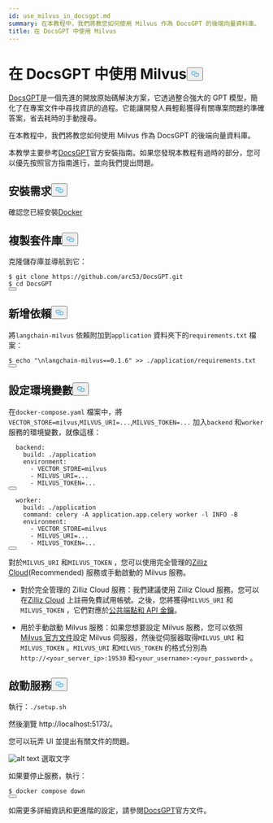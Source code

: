 ```yaml
---
id: use_milvus_in_docsgpt.md
summary: 在本教程中，我們將教您如何使用 Milvus 作為 DocsGPT 的後端向量資料庫。
title: 在 DocsGPT 中使用 Milvus
---
```

<h1 id="Use-Milvus-in-DocsGPT" class="common-anchor-header">在 DocsGPT 中使用 Milvus<button data-href="#Use-Milvus-in-DocsGPT" class="anchor-icon" translate="no">
      <svg translate="no"
        aria-hidden="true"
        focusable="false"
        height="20"
        version="1.1"
        viewBox="0 0 16 16"
        width="16"
      >
        <path
          fill="#0092E4"
          fill-rule="evenodd"
          d="M4 9h1v1H4c-1.5 0-3-1.69-3-3.5S2.55 3 4 3h4c1.45 0 3 1.69 3 3.5 0 1.41-.91 2.72-2 3.25V8.59c.58-.45 1-1.27 1-2.09C10 5.22 8.98 4 8 4H4c-.98 0-2 1.22-2 2.5S3 9 4 9zm9-3h-1v1h1c1 0 2 1.22 2 2.5S13.98 12 13 12H9c-.98 0-2-1.22-2-2.5 0-.83.42-1.64 1-2.09V6.25c-1.09.53-2 1.84-2 3.25C6 11.31 7.55 13 9 13h4c1.45 0 3-1.69 3-3.5S14.5 6 13 6z"
        ></path>
      </svg>
    </button></h1><p><a href="https://github.com/arc53/DocsGPT">DocsGPT</a>是一個先進的開放原始碼解決方案，它透過整合強大的 GPT 模型，簡化了在專案文件中尋找資訊的過程。它能讓開發人員輕鬆獲得有關專案問題的準確答案，省去耗時的手動搜尋。</p>
<p>在本教程中，我們將教您如何使用 Milvus 作為 DocsGPT 的後端向量資料庫。</p>
<div class="alert note">
<p>本教學主要參考<a href="https://github.com/arc53/DocsGPT?tab=readme-ov-file#quickstart">DocsGPT</a>官方安裝指南。如果您發現本教程有過時的部分，您可以優先按照官方指南進行，並向我們提出問題。</p>
</div>
<h2 id="Requirements" class="common-anchor-header">安裝需求<button data-href="#Requirements" class="anchor-icon" translate="no">
      <svg translate="no"
        aria-hidden="true"
        focusable="false"
        height="20"
        version="1.1"
        viewBox="0 0 16 16"
        width="16"
      >
        <path
          fill="#0092E4"
          fill-rule="evenodd"
          d="M4 9h1v1H4c-1.5 0-3-1.69-3-3.5S2.55 3 4 3h4c1.45 0 3 1.69 3 3.5 0 1.41-.91 2.72-2 3.25V8.59c.58-.45 1-1.27 1-2.09C10 5.22 8.98 4 8 4H4c-.98 0-2 1.22-2 2.5S3 9 4 9zm9-3h-1v1h1c1 0 2 1.22 2 2.5S13.98 12 13 12H9c-.98 0-2-1.22-2-2.5 0-.83.42-1.64 1-2.09V6.25c-1.09.53-2 1.84-2 3.25C6 11.31 7.55 13 9 13h4c1.45 0 3-1.69 3-3.5S14.5 6 13 6z"
        ></path>
      </svg>
    </button></h2><p>確認您已經安裝<a href="https://docs.docker.com/engine/install/">Docker</a></p>
<h2 id="Clone-the-repository" class="common-anchor-header">複製套件庫<button data-href="#Clone-the-repository" class="anchor-icon" translate="no">
      <svg translate="no"
        aria-hidden="true"
        focusable="false"
        height="20"
        version="1.1"
        viewBox="0 0 16 16"
        width="16"
      >
        <path
          fill="#0092E4"
          fill-rule="evenodd"
          d="M4 9h1v1H4c-1.5 0-3-1.69-3-3.5S2.55 3 4 3h4c1.45 0 3 1.69 3 3.5 0 1.41-.91 2.72-2 3.25V8.59c.58-.45 1-1.27 1-2.09C10 5.22 8.98 4 8 4H4c-.98 0-2 1.22-2 2.5S3 9 4 9zm9-3h-1v1h1c1 0 2 1.22 2 2.5S13.98 12 13 12H9c-.98 0-2-1.22-2-2.5 0-.83.42-1.64 1-2.09V6.25c-1.09.53-2 1.84-2 3.25C6 11.31 7.55 13 9 13h4c1.45 0 3-1.69 3-3.5S14.5 6 13 6z"
        ></path>
      </svg>
    </button></h2><p>克隆儲存庫並導航到它：</p>
<pre><code translate="no" class="language-shell"><span class="hljs-meta prompt_">$ </span><span class="language-bash">git <span class="hljs-built_in">clone</span> https://github.com/arc53/DocsGPT.git</span>
<span class="hljs-meta prompt_">$ </span><span class="language-bash"><span class="hljs-built_in">cd</span> DocsGPT</span>
<button class="copy-code-btn"></button></code></pre>
<h2 id="Add-dependency" class="common-anchor-header">新增依賴<button data-href="#Add-dependency" class="anchor-icon" translate="no">
      <svg translate="no"
        aria-hidden="true"
        focusable="false"
        height="20"
        version="1.1"
        viewBox="0 0 16 16"
        width="16"
      >
        <path
          fill="#0092E4"
          fill-rule="evenodd"
          d="M4 9h1v1H4c-1.5 0-3-1.69-3-3.5S2.55 3 4 3h4c1.45 0 3 1.69 3 3.5 0 1.41-.91 2.72-2 3.25V8.59c.58-.45 1-1.27 1-2.09C10 5.22 8.98 4 8 4H4c-.98 0-2 1.22-2 2.5S3 9 4 9zm9-3h-1v1h1c1 0 2 1.22 2 2.5S13.98 12 13 12H9c-.98 0-2-1.22-2-2.5 0-.83.42-1.64 1-2.09V6.25c-1.09.53-2 1.84-2 3.25C6 11.31 7.55 13 9 13h4c1.45 0 3-1.69 3-3.5S14.5 6 13 6z"
        ></path>
      </svg>
    </button></h2><p>將<code translate="no">langchain-milvus</code> 依賴附加到<code translate="no">application</code> 資料夾下的<code translate="no">requirements.txt</code> 檔案：</p>
<pre><code translate="no" class="language-shell"><span class="hljs-meta prompt_">$ </span><span class="language-bash"><span class="hljs-built_in">echo</span> <span class="hljs-string">&quot;\nlangchain-milvus==0.1.6&quot;</span> &gt;&gt; ./application/requirements.txt</span>
<button class="copy-code-btn"></button></code></pre>
<h2 id="Set-environment-variables" class="common-anchor-header">設定環境變數<button data-href="#Set-environment-variables" class="anchor-icon" translate="no">
      <svg translate="no"
        aria-hidden="true"
        focusable="false"
        height="20"
        version="1.1"
        viewBox="0 0 16 16"
        width="16"
      >
        <path
          fill="#0092E4"
          fill-rule="evenodd"
          d="M4 9h1v1H4c-1.5 0-3-1.69-3-3.5S2.55 3 4 3h4c1.45 0 3 1.69 3 3.5 0 1.41-.91 2.72-2 3.25V8.59c.58-.45 1-1.27 1-2.09C10 5.22 8.98 4 8 4H4c-.98 0-2 1.22-2 2.5S3 9 4 9zm9-3h-1v1h1c1 0 2 1.22 2 2.5S13.98 12 13 12H9c-.98 0-2-1.22-2-2.5 0-.83.42-1.64 1-2.09V6.25c-1.09.53-2 1.84-2 3.25C6 11.31 7.55 13 9 13h4c1.45 0 3-1.69 3-3.5S14.5 6 13 6z"
        ></path>
      </svg>
    </button></h2><p>在<code translate="no">docker-compose.yaml</code> 檔案中，將<code translate="no">VECTOR_STORE=milvus</code>,<code translate="no">MILVUS_URI=...</code>,<code translate="no">MILVUS_TOKEN=...</code> 加入<code translate="no">backend</code> 和<code translate="no">worker</code> 服務的環境變數，就像這樣：</p>
<pre><code translate="no" class="language-yaml">  <span class="hljs-attr">backend:</span>
    <span class="hljs-attr">build:</span> <span class="hljs-string">./application</span>
    <span class="hljs-attr">environment:</span>
      <span class="hljs-bullet">-</span> <span class="hljs-string">VECTOR_STORE=milvus</span>
      <span class="hljs-bullet">-</span> <span class="hljs-string">MILVUS_URI=...</span>
      <span class="hljs-bullet">-</span> <span class="hljs-string">MILVUS_TOKEN=...</span>
<button class="copy-code-btn"></button></code></pre>
<pre><code translate="no" class="language-yaml">  <span class="hljs-attr">worker:</span>
    <span class="hljs-attr">build:</span> <span class="hljs-string">./application</span>
    <span class="hljs-attr">command:</span> <span class="hljs-string">celery</span> <span class="hljs-string">-A</span> <span class="hljs-string">application.app.celery</span> <span class="hljs-string">worker</span> <span class="hljs-string">-l</span> <span class="hljs-string">INFO</span> <span class="hljs-string">-B</span>
    <span class="hljs-attr">environment:</span>
      <span class="hljs-bullet">-</span> <span class="hljs-string">VECTOR_STORE=milvus</span>
      <span class="hljs-bullet">-</span> <span class="hljs-string">MILVUS_URI=...</span>
      <span class="hljs-bullet">-</span> <span class="hljs-string">MILVUS_TOKEN=...</span>
<button class="copy-code-btn"></button></code></pre>
<p>對於<code translate="no">MILVUS_URI</code> 和<code translate="no">MILVUS_TOKEN</code> ，您可以使用完全管理的<a href="https://zilliz.com/cloud">Zilliz Cloud</a>(Recommended) 服務或手動啟動的 Milvus 服務。</p>
<ul>
<li><p>對於完全管理的 Zilliz Cloud 服務：我們建議使用 Zilliz Cloud 服務。您可以在<a href="https://zilliz.com/cloud">Zilliz Cloud</a> 上註冊免費試用帳號。之後，您將獲得<code translate="no">MILVUS_URI</code> 和<code translate="no">MILVUS_TOKEN</code> ，它們對應於<a href="https://docs.zilliz.com/docs/on-zilliz-cloud-console#cluster-details">公共端點和 API 金鑰</a>。</p></li>
<li><p>用於手動啟動 Milvus 服務：如果您想要設定 Milvus 服務，您可以依照<a href="https://milvus.io/docs/install_standalone-docker-compose.md">Milvus 官方文件</a>設定 Milvus 伺服器，然後從伺服器取得<code translate="no">MILVUS_URI</code> 和<code translate="no">MILVUS_TOKEN</code> 。<code translate="no">MILVUS_URI</code> 和<code translate="no">MILVUS_TOKEN</code> 的格式分別為<code translate="no">http://&lt;your_server_ip&gt;:19530</code> 和<code translate="no">&lt;your_username&gt;:&lt;your_password&gt;</code> 。</p></li>
</ul>
<h2 id="Start-the-services" class="common-anchor-header">啟動服務<button data-href="#Start-the-services" class="anchor-icon" translate="no">
      <svg translate="no"
        aria-hidden="true"
        focusable="false"
        height="20"
        version="1.1"
        viewBox="0 0 16 16"
        width="16"
      >
        <path
          fill="#0092E4"
          fill-rule="evenodd"
          d="M4 9h1v1H4c-1.5 0-3-1.69-3-3.5S2.55 3 4 3h4c1.45 0 3 1.69 3 3.5 0 1.41-.91 2.72-2 3.25V8.59c.58-.45 1-1.27 1-2.09C10 5.22 8.98 4 8 4H4c-.98 0-2 1.22-2 2.5S3 9 4 9zm9-3h-1v1h1c1 0 2 1.22 2 2.5S13.98 12 13 12H9c-.98 0-2-1.22-2-2.5 0-.83.42-1.64 1-2.09V6.25c-1.09.53-2 1.84-2 3.25C6 11.31 7.55 13 9 13h4c1.45 0 3-1.69 3-3.5S14.5 6 13 6z"
        ></path>
      </svg>
    </button></h2><p>執行：<code translate="no">./setup.sh</code></p>
<p>然後瀏覽 http://localhost:5173/。</p>
<p>您可以玩弄 UI 並提出有關文件的問題。</p>
<p>
  
   <span class="img-wrapper"> <img translate="no" src="/docs/v2.6.x/assets/doscgpt_ui.png" alt="alt text" class="doc-image" id="alt-text" />
   </span> <span class="img-wrapper"> <span>選取文字</span> </span></p>
<p>如果要停止服務，執行：</p>
<pre><code translate="no" class="language-shell"><span class="hljs-meta prompt_">$ </span><span class="language-bash">docker compose down</span>
<button class="copy-code-btn"></button></code></pre>
<p>如需更多詳細資訊和更進階的設定，請參閱<a href="https://github.com/arc53/DocsGPT">DocsGPT</a>官方文件。</p>
